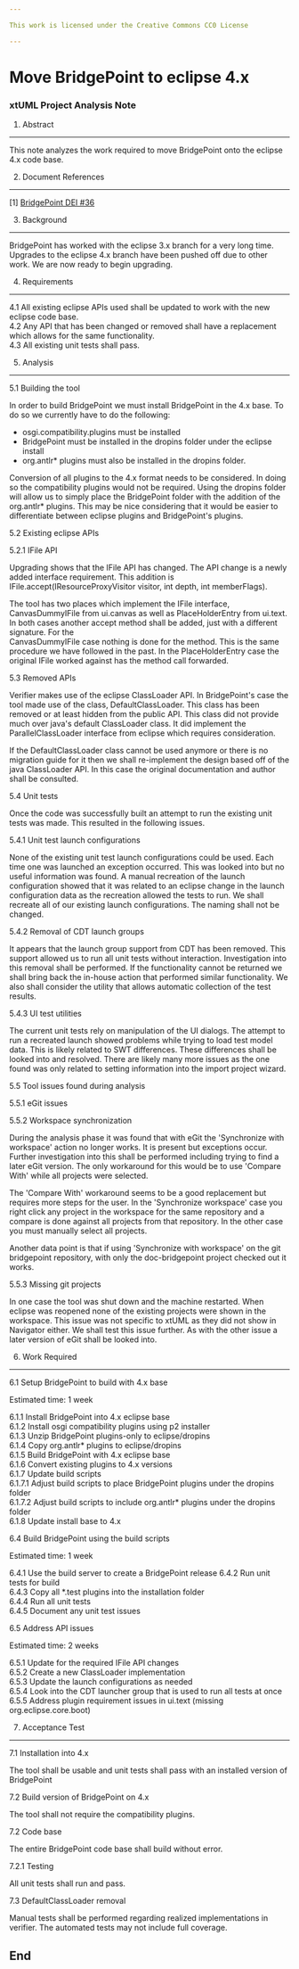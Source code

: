 ```yaml
---

This work is licensed under the Creative Commons CC0 License

---
```


# Move BridgePoint to eclipse 4.x
### xtUML Project Analysis Note

1. Abstract
-----------
This note analyzes the work required to move BridgePoint onto the eclipse 4.x
code base.

2. Document References
----------------------
[1] [BridgePoint DEI #36](https://support.onefact.net/redmine/issues/36)  

3. Background
-------------
BridgePoint has worked with the eclipse 3.x branch for a very long time.  
Upgrades to the eclipse 4.x branch have been pushed off due to other work.  We 
are now ready to begin upgrading.   

4. Requirements
---------------
4.1 All existing eclipse APIs used shall be updated to work with the new eclipse
    code base.      
4.2 Any API that has been changed or removed shall have a replacement which
    allows for the same functionality.     
4.3 All existing unit tests shall pass.   

5. Analysis
-----------
5.1 Building the tool

In order to build BridgePoint we must install BridgePoint in the 4.x base.  To
do so we currently have to do the following:

- osgi.compatibility.plugins must be installed
- BridgePoint must be installed in the dropins folder under the eclipse install
- org.antlr* plugins must also be installed in the dropins folder.

Conversion of all plugins to the 4.x format needs to be considered.  In doing so
the compatibility plugins would not be required.  Using the dropins folder will
allow us to simply place the BridgePoint folder with the addition of the
org.antlr* plugins.  This may be nice considering that it would be easier to
differentiate between eclipse plugins and BridgePoint's plugins.

5.2 Existing eclipse APIs   

5.2.1 IFile API   

Upgrading shows that the IFile API has changed.  The API change is a newly added
interface requirement.  This addition is IFile.accept(IResourceProxyVisitor
visitor, int depth, int memberFlags).

The tool has two places which implement the IFile interface, CanvasDummyIFile
from ui.canvas as well as PlaceHolderEntry from ui.text.  In both cases another
accept method shall be added, just with a different signature.  For the   
CanvasDummyIFile case nothing is done for the method.  This is the same
procedure we have followed in the past.  In the PlaceHolderEntry case the
original IFile worked against has the method call forwarded.
  
5.3 Removed APIs   

Verifier makes use of the eclipse ClassLoader API.  In BridgePoint's case the
tool made use of the class, DefaultClassLoader.  This class has been removed or
at least hidden from the public API.  This class did not provide much over
java's default ClassLoader class.  It did implement the ParallelClassLoader
interface from eclipse which requires consideration.

If the DefaultClassLoader class cannot be used anymore or there is no migration
guide for it then we shall re-implement the design based off of the java
ClassLoader API.  In this case the original documentation and author shall be
consulted.

5.4 Unit tests

Once the code was successfully built an attempt to run the existing unit tests
was made.  This resulted in the following issues.

5.4.1 Unit test launch configurations

None of the existing unit test launch configurations could be used.  Each time
one was launched an exception occurred.  This was looked into but no useful
information was found.  A manual recreation of the launch configuration showed
that it was related to an eclipse change in the launch configuration data as the
recreation allowed the tests to run.  We shall recreate all of our existing
launch configurations.  The naming shall not be changed.

5.4.2 Removal of CDT launch groups

It appears that the launch group support from CDT has been removed.  This
support allowed us to run all unit tests without interaction.  Investigation
into this removal shall be performed.  If the functionality cannot be returned
we shall bring back the in-house action that performed similar functionality.
We also shall consider the utility that allows automatic collection of the test
results.

5.4.3 UI test utilities

The current unit tests rely on manipulation of the UI dialogs.  The attempt to
run a recreated launch showed problems while trying to load test model data.
This is likely related to SWT differences.  These differences shall be looked
into and resolved.  There are likely many more issues as the one found was only
related to setting information into the import project wizard.

5.5 Tool issues found during analysis   

5.5.1 eGit issues   

5.5.2 Workspace synchronization   

During the analysis phase it was found that with eGit the 'Synchronize with
workspace' action no longer works.  It is present but exceptions occur.  Further
investigation into this shall be performed including trying to find a later eGit
version.  The only workaround for this would be to use 'Compare With' while all
projects were selected.

The 'Compare With' workaround seems to be a good replacement but requires more
steps for the user.  In the 'Synchronize workspace' case you right click any
project in the workspace for the same repository and a compare is done against
all projects from that repository.  In the other case you must manually select
all projects.

Another data point is that if using 'Synchronize with workspace' on the git
bridgepoint repository, with only the doc-bridgepoint project checked out it
works.
 
5.5.3 Missing git projects

In one case the tool was shut down and the machine restarted.  When eclipse was
reopened none of the existing projects were shown in the workspace.  This issue
was not specific to xtUML as they did not show in Navigator either.  We shall
test this issue further.  As with the other issue a later version of eGit shall
be looked into.

6. Work Required
----------------
6.1 Setup BridgePoint to build with 4.x base

Estimated time: 1 week

6.1.1 Install BridgePoint into 4.x eclipse base   
6.1.2 Install osgi compatibility plugins using p2 installer   
6.1.3 Unzip BridgePoint plugins-only to eclipse/dropins   
6.1.4 Copy org.antlr* plugins to eclipse/dropins   
6.1.5 Build BridgePoint with 4.x eclipse base   
6.1.6 Convert existing plugins to 4.x versions   
6.1.7 Update build scripts   
6.1.7.1 Adjust build scripts to place BridgePoint plugins under the dropins folder   
6.1.7.2 Adjust build scripts to include org.antlr* plugins under the dropins   
      folder         
6.1.8 Update install base to 4.x
   
6.4 Build BridgePoint using the build scripts
   
Estimated time: 1 week

6.4.1 Use the build server to create a BridgePoint release
6.4.2 Run unit tests for build   
6.4.3 Copy all *.test plugins into the installation folder   
6.4.4 Run all unit tests   
6.4.5 Document any unit test issues

6.5 Address API issues

Estimated time: 2 weeks

6.5.1 Update for the required IFile API changes   
6.5.2 Create a new ClassLoader implementation   
6.5.3 Update the launch configurations as needed   
6.5.4 Look into the CDT launcher group that is used to run all tests at once   
6.5.5 Address plugin requirement issues in ui.text (missing org.eclipse.core.boot)   

7. Acceptance Test
------------------
7.1 Installation into 4.x

The tool shall be usable and unit tests shall pass with an installed version of
BridgePoint

7.2 Build version of BridgePoint on 4.x

The tool shall not require the compatibility plugins.   

7.2 Code base

The entire BridgePoint code base shall build without error.

7.2.1 Testing

All unit tests shall run and pass.

7.3 DefaultClassLoader removal

Manual tests shall be performed regarding realized implementations in verifier.
The automated tests may not include full coverage.   

End
---

